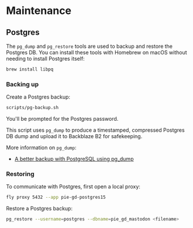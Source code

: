 # Maintenance

## Postgres

The `pg_dump` and `pg_restore` tools are used to backup and restore the Postgres DB. You can install these tools with Homebrew on macOS without needing to install Postgres itself:

```bash
brew install libpq
```

### Backing up

Create a Postgres backup:

```bash
scripts/pg-backup.sh
```

You'll be prompted for the Postgres password.

This script uses `pg_dump` to produce a timestamped, compressed Postgres DB dump and upload it to Backblaze B2 for safekeeping.

More information on `pg_dump`:

- [A better backup with PostgreSQL using pg_dump](https://www.commandprompt.com/blog/a_better_backup_with_postgresql_using_pg_dump/)

### Restoring

To communicate with Postgres, first open a local proxy:

```bash
fly proxy 5432 --app pie-gd-postgres15
```

Restore a Postgres backup:

```bash
pg_restore --username=postgres --dbname=pie_gd_mastodon <filename>
```
